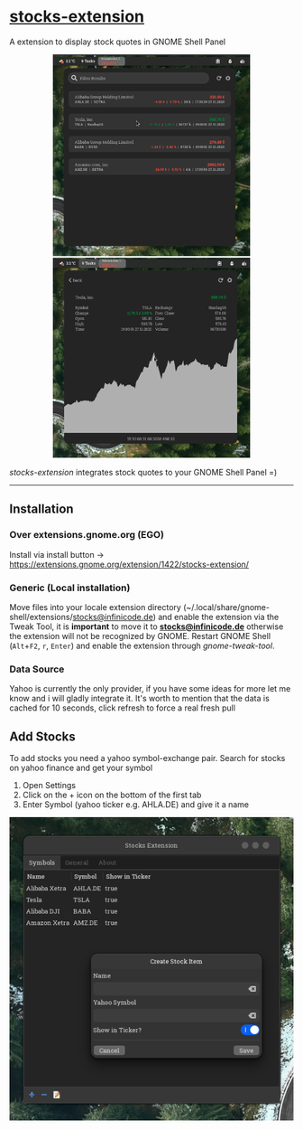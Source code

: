 # [stocks-extension](https://extensions.gnome.org/extension/1422/stocks-extension/)
A extension to display stock quotes in GNOME Shell Panel

<p align="middle">
    <img alt="projects" src="https://github.com/cinatic/stocks-extension/raw/master/images/overview.png" width="350">
    <img alt="commits" src="https://github.com/cinatic/stocks-extension/raw/master/images/details.png" width="350">
</p>


*stocks-extension* integrates stock quotes to your GNOME Shell Panel =)

----

## Installation

### Over extensions.gnome.org (EGO)

Install via install button -> https://extensions.gnome.org/extension/1422/stocks-extension/

### Generic (Local installation)

Move files into your locale extension directory (~/.local/share/gnome-shell/extensions/stocks@infinicode.de) and enable the extension via the Tweak Tool, it is **important** to move it to **stocks@infinicode.de** otherwise the extension will not be recognized by GNOME.
Restart GNOME Shell (`Alt`+`F2`, `r`, `Enter`) and enable the extension through *gnome-tweak-tool*.

### Data Source

Yahoo is currently the only provider, if you have some ideas for more let me know and i will gladly integrate it.
It's worth to mention that the data is cached for 10 seconds, click refresh to force a real fresh pull

## Add Stocks

To add stocks you need a yahoo symbol-exchange pair. Search for stocks on yahoo finance and get your symbol

1. Open Settings
2. Click on the + icon on the bottom of the first tab
3. Enter Symbol (yahoo ticker e.g. AHLA.DE) and give it a name

![Screenshot](https://github.com/cinatic/stocks-extension/raw/master/images/settings.png)
